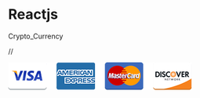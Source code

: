 # Reactjs

Crypto_Currency

// <!-- ![GitHub Logo](/frontEnd/assets/images/footerCards.png) -->

![foxdemo](https://github.com/Mojtaba-Pourkhanlar/Currency_Project/blob/main/src/frontEnd/assets/images/footerCards.png)
